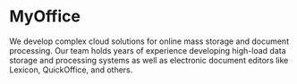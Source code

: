 # MyOffice
We develop complex cloud solutions for online mass storage and document processing. Our team holds years of experience developing high-load data storage and processing systems as well as electronic document editors like Lexicon, QuickOffice, and others.
